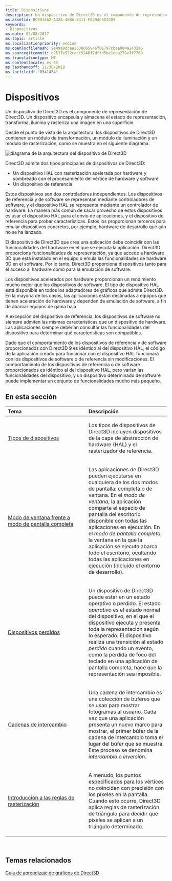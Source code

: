 ```yaml
---
title: Dispositivos
description: Un dispositivo de Direct3D es el componente de representación de Direct3D. Un dispositivo encapsula y almacena el estado de representación, transforma, ilumina y rasteriza una imagen en una superficie.
ms.assetid: BC903462-A32A-46BA-8411-FB294F5D2CD9
keywords:
- Dispositivos
ms.date: 02/08/2017
ms.topic: article
ms.localizationpriority: medium
ms.openlocfilehash: 9e49a9dcaa2638065946f01797cbea084a1432a6
ms.sourcegitcommit: d2517e522cacc5240f7dffd5bc1eaa278e3f7768
ms.translationtype: MT
ms.contentlocale: es-ES
ms.lasthandoff: 11/30/2018
ms.locfileid: "8341434"
---
```

# <a name="devices"></a>Dispositivos


Un dispositivo de Direct3D es el componente de representación de Direct3D. Un dispositivo encapsula y almacena el estado de representación, transforma, ilumina y rasteriza una imagen en una superficie.

Desde el punto de vista de la arquitectura, los dispositivos de Direct3D contienen un módulo de transformación, un módulo de iluminación y un módulo de rasterización, como se muestra en el siguiente diagrama.

![diagrama de la arquitectura del dispositivo de Direct3D](images/d3ddev.png)

Direct3D admite dos tipos principales de dispositivos de Direct3D:

-   Un dispositivo HAL con rasterización acelerada por hardware y sombreado con el procesamiento del vértice de hardware y software
-   Un dispositivo de referencia

Estos dispositivos son dos controladores independientes. Los dispositivos de referencia y de software se representan mediante controladores de software, y el dispositivo HAL se representa mediante un controlador de hardware. La manera más común de sacar provecho de estos dispositivos es usar el dispositivo HAL para el envío de aplicaciones, y el dispositivo de referencia para probar características. Estos los proporcionan terceros para emular dispositivos concretos, por ejemplo, hardware de desarrollo que aún no se ha lanzado.

El dispositivo de Direct3D que crea una aplicación debe coincidir con las funcionalidades del hardware en el que se ejecuta la aplicación. Direct3D proporciona funcionalidades de representación, ya que accede a hardware 3D que está instalado en el equipo o emula las funcionalidades de hardware 3D en el software. Por lo tanto, Direct3D proporciona dispositivos tanto para el acceso al hardware como para la emulación de software.

Los dispositivos acelerados por hardware proporcionan un rendimiento mucho mejor que los dispositivos de software. El tipo de dispositivo HAL está disponible en todos los adaptadores de gráficos que admite Direct3D. En la mayoría de los casos, las aplicaciones están destinadas a equipos que tienen aceleración de hardware y dependen de emulación de software, a fin de abarcar equipos de gama baja.

A excepción del dispositivo de referencia, los dispositivos de software no siempre admiten las mismas características que un dispositivo de hardware. Las aplicaciones siempre deberían consultar las funcionalidades del dispositivo para determinar qué características son compatibles.

Dado que el comportamiento de los dispositivos de referencia y de software proporcionados con Direct3D 9 es idéntico al del dispositivo HAL, el código de la aplicación creado para funcionar con el dispositivo HAL funcionará con los dispositivos de software o de referencia sin modificaciones. El comportamiento de los dispositivos de referencia o de software proporcionados es idéntico al del dispositivo HAL, pero varían las funcionalidades del dispositivo, y un dispositivo determinado de software puede implementar un conjunto de funcionalidades mucho más pequeño.

## <a name="span-idin-this-sectionspanin-this-section"></a><span id="in-this-section"></span>En esta sección


<table>
<colgroup>
<col width="50%" />
<col width="50%" />
</colgroup>
<thead>
<tr class="header">
<th align="left">Tema</th>
<th align="left">Descripción</th>
</tr>
</thead>
<tbody>
<tr class="odd">
<td align="left"><p><a href="device-types.md">Tipos de dispositivos</a></p></td>
<td align="left"><p>Los tipos de dispositivos de Direct3D incluyen dispositivos de la capa de abstracción de hardware (HAL) y el rasterizador de referencia.</p></td>
</tr>
<tr class="even">
<td align="left"><p><a href="windowed-vs--full-screen-mode.md">Modo de ventana frente a modo de pantalla completa</a></p></td>
<td align="left"><p>Las aplicaciones de Direct3D pueden ejecutarse en cualquiera de los dos modos de pantalla: completa o de ventana. En el <em>modo de ventana</em>, la aplicación comparte el espacio de pantalla del escritorio disponible con todas las aplicaciones en ejecución. En el <em>modo de pantalla completa</em>, la ventana en la que la aplicación se ejecuta abarca todo el escritorio, ocultando todas las aplicaciones en ejecución (incluido el entorno de desarrollo).</p></td>
</tr>
<tr class="odd">
<td align="left"><p><a href="lost-devices.md">Dispositivos perdidos</a></p></td>
<td align="left"><p>Un dispositivo de Direct3D puede estar en un estado operativo o perdido. El estado <em>operativo</em> es el estado normal del dispositivo, en el que el dispositivo ejecuta y presenta toda la representación según lo esperado. El dispositivo realiza una transición al estado <em>perdido</em> cuando un evento, como la pérdida de foco del teclado en una aplicación de pantalla completa, hace que la representación sea imposible.</p></td>
</tr>
<tr class="even">
<td align="left"><p><a href="swap-chains.md">Cadenas de intercambio</a></p></td>
<td align="left"><p>Una cadena de intercambio es una colección de búferes que se usan para mostrar fotogramas al usuario. Cada vez que una aplicación presenta un nuevo marco para mostrar, el primer búfer de la cadena de intercambio toma el lugar del búfer que se muestra. Este proceso se denomina <em>intercambio</em> o <em>inversión</em>.</p></td>
</tr>
<tr class="odd">
<td align="left"><p><a href="introduction-to-rasterization-rules.md">Introducción a las reglas de rasterización</a></p></td>
<td align="left"><p>A menudo, los puntos especificados para los vértices no coinciden con precisión con los píxeles en la pantalla. Cuando esto ocurre, Direct3D aplica reglas de rasterización de triángulo para decidir qué píxeles se aplican a un triángulo determinado.</p></td>
</tr>
</tbody>
</table>

 

## <a name="span-idrelated-topicsspanrelated-topics"></a><span id="related-topics"></span>Temas relacionados


[Guía de aprendizaje de gráficos de Direct3D](index.md)

 

 




